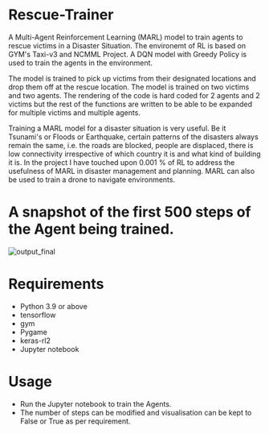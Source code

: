 # Rescue-Trainer
A Multi-Agent Reinforcement Learning (MARL) model to train agents to rescue victims in a Disaster Situation. The environemt of RL is based on GYM's Taxi-v3 and NCMML Project. A DQN model with Greedy Policy is used to train the agents in the environment.

The model is trained to pick up victims from their designated locations and drop them off at the rescue location. The model is trained on two victims and two agents. The rendering of the code is hard coded for 2 agents and 2 victims but the rest of the functions are written to be able to be expanded for multiple victims and multiple agents. 

Training a MARL model for a disaster situation is very useful. Be it Tsunami's or Floods or Earthquake, certain patterns of the disasters always remain the same, i.e. the roads are blocked, people are displaced, there is low connectivity irrespective of which country it is and what kind of building it is. In the project I have touched upon 0.001 % of RL to address the usefulness of MARL in disaster management and planning. MARL can also be used to train a drone to navigate environments. 

# A snapshot of the first 500 steps of the Agent being trained.
![output_final](/home/shinde/Documents/trainings/Spiced_Academy/Github/tahini-tensor-student-code/spiced_projects/WEEK_12/Rescue-Trainer/final_gif_10000_100_steps.gif)

# Requirements
- Python 3.9 or above
- tensorflow
- gym
- Pygame
- keras-rl2
- Jupyter notebook

# Usage
- Run the Jupyter notebook to train the Agents.
- The number of steps can be modified and visualisation can be kept to False or True as per requirement.

